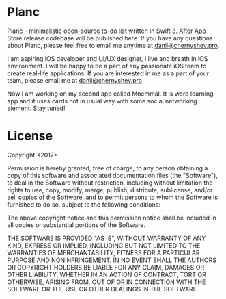 # Planc
Planc - minimalistic open-source to-do list written in Swift 3. After App Store release codebase will be published here. 
If you have any questions about Planc, please feel free to email me anytime at danil@chernyshev.pro.

I am aspiring iOS developer and UI/UX designer, I live and breath in iOS environment. I will be happy to be a part of any passionate iOS team 
to create real-life applications. If you are interested in me as a part of your team, please email me at danil@chernyshev.pro

Now I am working on my second app called Mnemmal. It is word learning app and it uses cards not in usual way with some social networking element.
Stay tuned!

# License

Copyright <2017> <CHERNYSHEV DANIL>

Permission is hereby granted, free of charge, to any person obtaining a copy of this software and associated documentation files (the "Software"), to deal in the Software without restriction, including without limitation the rights to use, copy, modify, merge, publish, distribute, sublicense, and/or sell copies of the Software, and to permit persons to whom the Software is furnished to do so, subject to the following conditions:

The above copyright notice and this permission notice shall be included in all copies or substantial portions of the Software.

THE SOFTWARE IS PROVIDED "AS IS", WITHOUT WARRANTY OF ANY KIND, EXPRESS OR IMPLIED, INCLUDING BUT NOT LIMITED TO THE WARRANTIES OF MERCHANTABILITY, FITNESS FOR A PARTICULAR PURPOSE AND NONINFRINGEMENT. IN NO EVENT SHALL THE AUTHORS OR COPYRIGHT HOLDERS BE LIABLE FOR ANY CLAIM, DAMAGES OR OTHER LIABILITY, WHETHER IN AN ACTION OF CONTRACT, TORT OR OTHERWISE, ARISING FROM, OUT OF OR IN CONNECTION WITH THE SOFTWARE OR THE USE OR OTHER DEALINGS IN THE SOFTWARE.
